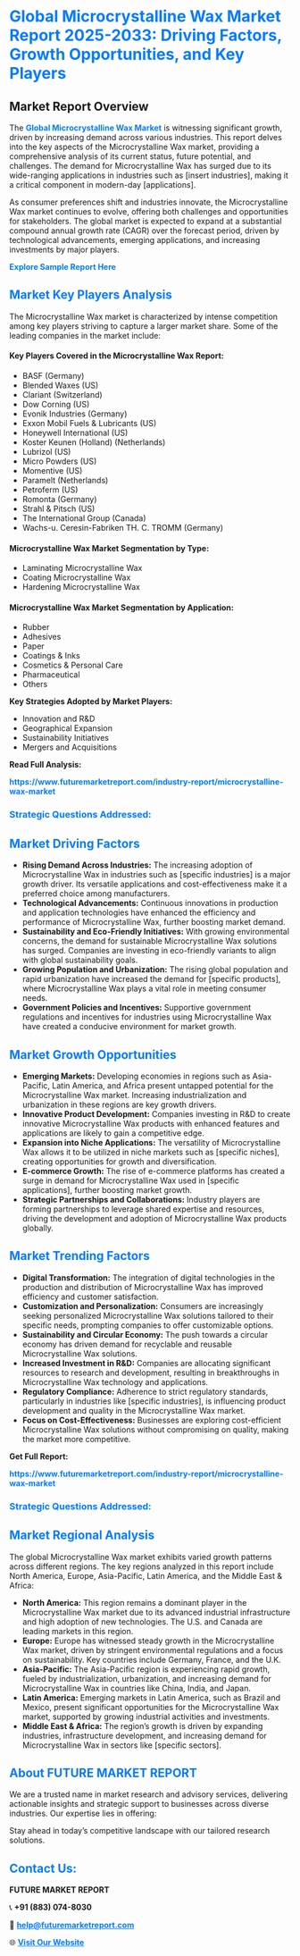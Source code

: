<h1 style="color: #007BFF;">Global Microcrystalline Wax Market Report 2025-2033: Driving Factors, Growth Opportunities, and Key Players</h1>

<section id="overview">
<h2>Market Report Overview</h2>
<p>The <a href="https://www.futuremarketreport.com/industry-report/microcrystalline-wax-market" style="color: #007BFF; text-decoration: none;"><strong>Global Microcrystalline Wax Market</strong></a> is witnessing significant growth, driven by increasing demand across various industries. This report delves into the key aspects of the Microcrystalline Wax market, providing a comprehensive analysis of its current status, future potential, and challenges. The demand for Microcrystalline Wax has surged due to its wide-ranging applications in industries such as [insert industries], making it a critical component in modern-day [applications].</p>
<p>As consumer preferences shift and industries innovate, the Microcrystalline Wax market continues to evolve, offering both challenges and opportunities for stakeholders. The global market is expected to expand at a substantial compound annual growth rate (CAGR) over the forecast period, driven by technological advancements, emerging applications, and increasing investments by major players.</p>
</section>

<section id="overview">
<p><a href="https://www.futuremarketreport.com/request-sample/reportId=88057" style="color: #007BFF; text-decoration: none;"><strong>Explore Sample Report Here</strong></a></p>
</section>

<section id="key-players">
<h2 style="color: #007BFF;">Market Key Players Analysis</h2>
<p>The Microcrystalline Wax market is characterized by intense competition among key players striving to capture a larger market share. Some of the leading companies in the market include:</p>
<h4>Key Players Covered in the Microcrystalline Wax Report:</h4>
<ul><li>BASF (Germany)</li><li>Blended Waxes (US)</li><li>Clariant (Switzerland)</li><li>Dow Corning (US)</li><li>Evonik Industries (Germany)</li><li>Exxon Mobil Fuels &amp; Lubricants (US)</li><li>Honeywell International (US)</li><li>Koster Keunen (Holland) (Netherlands)</li><li>Lubrizol (US)</li><li>Micro Powders (US)</li><li>Momentive (US)</li><li>Paramelt (Netherlands)</li><li>Petroferm (US)</li><li>Romonta (Germany)</li><li>Strahl &amp; Pitsch (US)</li><li>The International Group (Canada)</li><li>Wachs-u. Ceresin-Fabriken TH. C. TROMM (Germany)</li></ul>
<h4>Microcrystalline Wax Market Segmentation by Type:</h4>
<ul><li>Laminating Microcrystalline Wax</li><li>Coating Microcrystalline Wax</li><li>Hardening Microcrystalline Wax</li></ul>

<h4>Microcrystalline Wax Market Segmentation by Application:</h4>
<ul><li>Rubber</li><li>Adhesives</li><li>Paper</li><li>Coatings &amp; Inks</li><li>Cosmetics &amp; Personal Care</li><li>Pharmaceutical</li><li>Others</li></ul>
<p><strong>Key Strategies Adopted by Market Players:</strong></p>
<ul>
<li>Innovation and R&D</li>
<li>Geographical Expansion</li>
<li>Sustainability Initiatives</li>
<li>Mergers and Acquisitions</li>
</ul>
</section>

<section>
<p><strong>Read Full Analysis: </strong></p><a href="https://www.futuremarketreport.com/industry-report/microcrystalline-wax-market" style="color: #007BFF; text-decoration: none;"><strong>https://www.futuremarketreport.com/industry-report/microcrystalline-wax-market</strong></a>
<h3 style="color: #007BFF;">Strategic Questions Addressed:</h3>
</section>

<section id="driving-factors">
<h2 style="color: #007BFF;">Market Driving Factors</h2>
<ul>
<li><strong>Rising Demand Across Industries:</strong> The increasing adoption of Microcrystalline Wax in industries such as [specific industries] is a major growth driver. Its versatile applications and cost-effectiveness make it a preferred choice among manufacturers.</li>
<li><strong>Technological Advancements:</strong> Continuous innovations in production and application technologies have enhanced the efficiency and performance of Microcrystalline Wax, further boosting market demand.</li>
<li><strong>Sustainability and Eco-Friendly Initiatives:</strong> With growing environmental concerns, the demand for sustainable Microcrystalline Wax solutions has surged. Companies are investing in eco-friendly variants to align with global sustainability goals.</li>
<li><strong>Growing Population and Urbanization:</strong> The rising global population and rapid urbanization have increased the demand for [specific products], where Microcrystalline Wax plays a vital role in meeting consumer needs.</li>
<li><strong>Government Policies and Incentives:</strong> Supportive government regulations and incentives for industries using Microcrystalline Wax have created a conducive environment for market growth.</li>
</ul>
</section>

<section id="growth-opportunities">
<h2 style="color: #007BFF;">Market Growth Opportunities</h2>
<ul>
<li><strong>Emerging Markets:</strong> Developing economies in regions such as Asia-Pacific, Latin America, and Africa present untapped potential for the Microcrystalline Wax market. Increasing industrialization and urbanization in these regions are key growth drivers.</li>
<li><strong>Innovative Product Development:</strong> Companies investing in R&D to create innovative Microcrystalline Wax products with enhanced features and applications are likely to gain a competitive edge.</li>
<li><strong>Expansion into Niche Applications:</strong> The versatility of Microcrystalline Wax allows it to be utilized in niche markets such as [specific niches], creating opportunities for growth and diversification.</li>
<li><strong>E-commerce Growth:</strong> The rise of e-commerce platforms has created a surge in demand for Microcrystalline Wax used in [specific applications], further boosting market growth.</li>
<li><strong>Strategic Partnerships and Collaborations:</strong> Industry players are forming partnerships to leverage shared expertise and resources, driving the development and adoption of Microcrystalline Wax products globally.</li>
</ul>
</section>

<section id="trending-factors">
<h2 style="color: #007BFF;">Market Trending Factors</h2>
<ul>
<li><strong>Digital Transformation:</strong> The integration of digital technologies in the production and distribution of Microcrystalline Wax has improved efficiency and customer satisfaction.</li>
<li><strong>Customization and Personalization:</strong> Consumers are increasingly seeking personalized Microcrystalline Wax solutions tailored to their specific needs, prompting companies to offer customizable options.</li>
<li><strong>Sustainability and Circular Economy:</strong> The push towards a circular economy has driven demand for recyclable and reusable Microcrystalline Wax solutions.</li>
<li><strong>Increased Investment in R&D:</strong> Companies are allocating significant resources to research and development, resulting in breakthroughs in Microcrystalline Wax technology and applications.</li>
<li><strong>Regulatory Compliance:</strong> Adherence to strict regulatory standards, particularly in industries like [specific industries], is influencing product development and quality in the Microcrystalline Wax market.</li>
<li><strong>Focus on Cost-Effectiveness:</strong> Businesses are exploring cost-efficient Microcrystalline Wax solutions without compromising on quality, making the market more competitive.</li>
</ul>
</section>

<section>
<p><strong>Get Full Report: </strong></p><a href="https://www.futuremarketreport.com/industry-report/microcrystalline-wax-market" style="color: #007BFF; text-decoration: none;"><strong>https://www.futuremarketreport.com/industry-report/microcrystalline-wax-market</strong></a>
<h3 style="color: #007BFF;">Strategic Questions Addressed:</h3>
</section>


<section id="regional-analysis">
<h2 style="color: #007BFF;">Market Regional Analysis</h2>
<p>The global Microcrystalline Wax market exhibits varied growth patterns across different regions. The key regions analyzed in this report include North America, Europe, Asia-Pacific, Latin America, and the Middle East & Africa:</p>
<ul>
<li><strong>North America:</strong> This region remains a dominant player in the Microcrystalline Wax market due to its advanced industrial infrastructure and high adoption of new technologies. The U.S. and Canada are leading markets in this region.</li>
<li><strong>Europe:</strong> Europe has witnessed steady growth in the Microcrystalline Wax market, driven by stringent environmental regulations and a focus on sustainability. Key countries include Germany, France, and the U.K.</li>
<li><strong>Asia-Pacific:</strong> The Asia-Pacific region is experiencing rapid growth, fueled by industrialization, urbanization, and increasing demand for Microcrystalline Wax in countries like China, India, and Japan.</li>
<li><strong>Latin America:</strong> Emerging markets in Latin America, such as Brazil and Mexico, present significant opportunities for the Microcrystalline Wax market, supported by growing industrial activities and investments.</li>
<li><strong>Middle East & Africa:</strong> The region’s growth is driven by expanding industries, infrastructure development, and increasing demand for Microcrystalline Wax in sectors like [specific sectors].</li>
</ul>
</section>

<footer>
<h2 style="color: #007BFF;">About FUTURE MARKET REPORT</h2>
<p>We are a trusted name in market research and advisory services, delivering actionable insights and strategic support to businesses across diverse industries. Our expertise lies in offering:</p>

<p>Stay ahead in today’s competitive landscape with our tailored research solutions.</p>

<h2 style="color: #007BFF;">Contact Us:</h2>
<p><strong>FUTURE MARKET REPORT</strong></p>
<p>📞 <strong>+91 (883) 074-8030</strong></p>
<p>📧 <strong><a href="mailto:help@futuremarketreport.com" style="color: #007BFF;">help@futuremarketreport.com</a></strong></p>
<p>🌐 <strong><a href="https://www.futuremarketreport.com/" style="color: #007BFF;">Visit Our Website</a></strong></p>
</footer>
